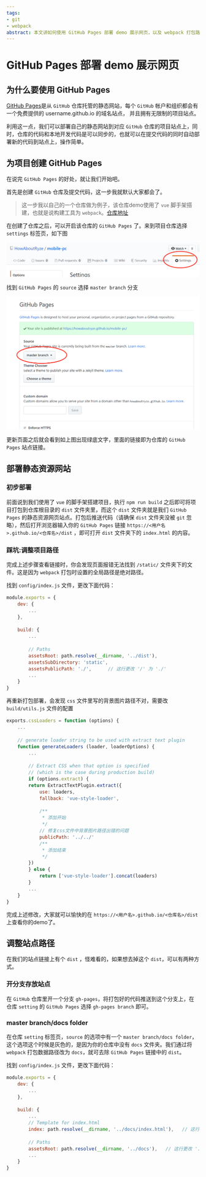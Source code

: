 ```yaml
---
tags:
- git
- webpack
abstract: 本文讲如何使用 GitHub Pages 部署 demo 展示网页，以及 webpack 打包路径的相关问题踩坑
---
```


# GitHub Pages 部署 demo 展示网页

<TagGroup/>

## 为什么要使用 GitHub Pages

[GitHub Pages](https://pages.github.com/)是从 `GitHub` 仓库托管的静态网站，每个 `GitHub` 帐户和组织都会有一个免费提供的 username.github.io 的域名站点，
并且拥有无限制的项目站点。

利用这一点，我们可以部署自己的静态网站到对应 `GitHub` 仓库的项目站点上，同时，仓库的代码和本地开发代码是可以同步的，也就可以在提交代码的同时自动部署新的代码到站点上，操作简单。

## 为项目创建 GitHub Pages

在说完 `GitHub Pages` 的好处，就让我们开始吧。

首先是创建 `GitHub` 仓库及提交代码，这一步我就默认大家都会了。

> 这一步我以自己的一个仓库做为例子，该仓库demo使用了 `vue` 脚手架搭建，也就是说构建工具为 `webpack`。[仓库地址](https://github.com/HowAboutRyze/mobile-pc)

在创建了仓库之后，可以开启该仓库的 `GitHub Pages` 了。来到项目仓库选择 `settings` 标签页，如下图

![settings](./img/github_pages_settings.png)

找到 `GitHub Pages` 的 `source` 选择 `master branch` 分支

![source](./img/github_pages_source.png)

更新页面之后就会看到如上图出现绿底文字，里面的链接即为仓库的 `GitHub Pages` 站点链接。

## 部署静态资源网站

### 初步部署

前面说到我们使用了 `vue` 的脚手架搭建项目，执行 `npm run build` 之后即可将项目打包到仓库根目录的 `dist` 文件夹里，而这个 `dist` 文件夹就是我们 `GitHub Pages` 的静态资源网页站点。打包后推送代码（请确保 `dist` 文件夹没被 `git` 忽略），然后打开浏览器输入你的 `GitHub Pages` 链接 `https://<用户名>.github.io/<仓库名>/dist` ，即可打开 `dist` 文件夹下的 `index.html` 的内容。

### 踩坑:调整项目路径

完成上述步骤查看链接时，你会发现页面报错无法找到 `/static/` 文件夹下的文件。这是因为 `webpack` 打包时设置的全局路径是绝对路径。

找到 `config/index.js` 文件，更改下面代码：

``` js
module.exports = {
    dev: {
        ...
    },

    build: {
        ...

        // Paths
        assetsRoot: path.resolve(__dirname, '../dist'),
        assetsSubDirectory: 'static',
        assetsPublicPath: './',      // 这行更改 '/' 为 './'
        ...
    }
}
```

再重新打包部署，会发现 `css` 文件里写的背景图片路径不对，需要改 `build/utils.js` 文件的配置

``` js
exports.cssLoaders = function (options) {
    ...
    
    // generate loader string to be used with extract text plugin
    function generateLoaders (loader, loaderOptions) {
        ...

        // Extract CSS when that option is specified
        // (which is the case during production build)
        if (options.extract) {
        return ExtractTextPlugin.extract({
            use: loaders,
            fallback: 'vue-style-loader',

            /**
             * 添加开始
             */
            // 修复css文件中背景图片路径出错的问题
            publicPath: '../../'
            /**
             * 添加结束
             */
        })
        } else {
            return ['vue-style-loader'].concat(loaders)
        }
        ...
    }
}
```

完成上述修改，大家就可以愉快的在 `https://<用户名>.github.io/<仓库名>/dist`上查看你的demo了。

## 调整站点路径

在我们的站点链接上有个 `dist` ，怪难看的，如果想去掉这个 `dist`，可以有两种方式。

### 开分支存放站点

在 `GitHub` 仓库里开一个分支 `gh-pages`，将打包好的代码推送到这个分支上，在仓库 `setting` 的 `GitHub Pages` 选择 `gh-pages branch` 即可。

### master branch/docs folder

在仓库 `setting` 标签页，`source` 的选项中有一个 `master branch/docs folder`，这个选项这个时候是灰色的，是因为你的仓库中没有 `docs` 文件夹。我们通过将 `webpack` 打包数据路径改为 `docs`，就可去除 `GitHub Pages` 链接中的 `dist`。

找到 `config/index.js` 文件，更改下面代码：

``` js
module.exports = {
    dev: {
        ...
    },

    build: {
        ...
        // Template for index.html
        index: path.resolve(__dirname, '../docs/index.html'),   // 这行更改 '../dist/index.html' 为 '../docs/index.html'

        // Paths
        assetsRoot: path.resolve(__dirname, '../docs'),   // 这行更改 '../dist' 为 '../docs'
        ...
    }
}
```


<Gitalk/>